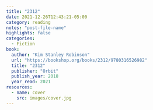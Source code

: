 ```yaml
---
title: "2312"
date: 2021-12-26T12:43:21-05:00
category: reading
notes: "post-file-name"
highlights: false
categories:
  - Fiction
book:
  author: "Kim Stanley Robinson"
  url: "https://bookshop.org/books/2312/9780316526982"
  title: "2312"
  publisher: "Orbit"
  publish_year: 2018
  year_read: 2021
resources:
  - name: cover
    src: images/cover.jpg
---
```


